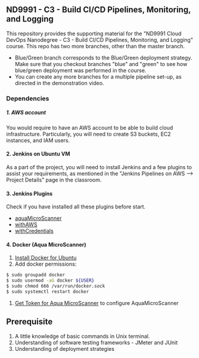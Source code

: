 ## ND9991 - C3 - Build CI/CD Pipelines, Monitoring, and Logging

This repository provides the supporting material for the "ND9991 Cloud DevOps Nanodegree - C3 - Build CI/CD Pipelines, Monitoring, and Logging" course. This repo has two more branches, other than the master branch.

- Blue/Green branch corresponds to the Blue/Green deployment strategy. Make sure that you checkout branches "blue" and "green" to see how blue/green deployment was performed in the course.
- You can create any more branches for a multiple pipeline set-up, as directed in the demonstration video.

### Dependencies

##### 1. AWS account

You would require to have an AWS account to be able to build cloud infrastructure. Particularly, you will need to create S3 buckets, EC2 instances, and IAM users.

#### 2. Jenkins on Ubuntu VM

As a part of the project, you will need to install Jenkins and a few plugins to assist your requirements, as mentioned in the "Jenkins Pipelines on AWS --> Project Details" page in the classroom.

#### 3. Jenkins Plugins

Check if you have installed all these plugins before start.

* [aquaMicroScanner](https://plugins.jenkins.io/aqua-microscanner/)
* [withAWS](https://plugins.jenkins.io/pipeline-aws/)
* [withCredentials](https://plugins.jenkins.io/credentials-binding/)

#### 4. Docker (Aqua MicroScanner)

1. [Install Docker for Ubuntu](https://docs.docker.com/install/linux/docker-ce/ubuntu/)
1. Add docker permissions:

```sh
$ sudo groupadd docker
$ sudo usermod -aG docker ${USER}
$ sudo chmod 666 /var/run/docker.sock
$ sudo systemctl restart docker
```

1. [Get Token for Aqua MicroScanner](https://microscanner.aquasec.com/signup) to configure AquaMicroScanner

## Prerequisite

1. A little knowledge of basic commands in Unix terminal.
1. Understanding of software testing frameworks - JMeter and JUnit
1. Understanding of deployment strategies
